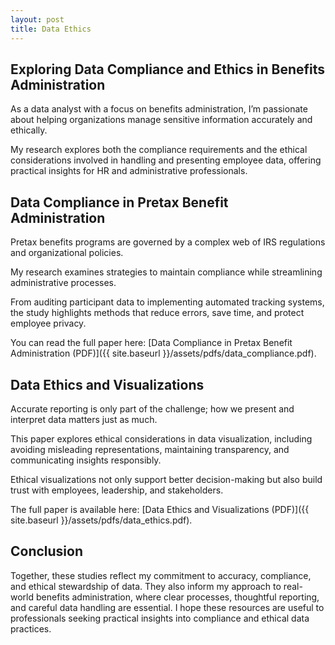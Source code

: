 ```yaml
---
layout: post
title: Data Ethics
---
```


## Exploring Data Compliance and Ethics in Benefits Administration

As a data analyst with a focus on benefits administration, I’m passionate about helping organizations manage sensitive information accurately and ethically.

My research explores both the compliance requirements and the ethical considerations involved in handling and presenting employee data, offering practical insights for HR and administrative professionals.

## Data Compliance in Pretax Benefit Administration

Pretax benefits programs are governed by a complex web of IRS regulations and organizational policies.

My research examines strategies to maintain compliance while streamlining administrative processes.

From auditing participant data to implementing automated tracking systems, the study highlights methods that reduce errors, save time, and protect employee privacy.

You can read the full paper here: [Data Compliance in Pretax Benefit Administration (PDF)]({{ site.baseurl }}/assets/pdfs/data_compliance.pdf).

## Data Ethics and Visualizations

Accurate reporting is only part of the challenge; how we present and interpret data matters just as much.

This paper explores ethical considerations in data visualization, including avoiding misleading representations, maintaining transparency, and communicating insights responsibly.

Ethical visualizations not only support better decision-making but also build trust with employees, leadership, and stakeholders.

The full paper is available here: [Data Ethics and Visualizations (PDF)]({{ site.baseurl }}/assets/pdfs/data_ethics.pdf).

## Conclusion

Together, these studies reflect my commitment to accuracy, compliance, and ethical stewardship of data. They also inform my approach to real-world benefits administration, where clear processes, thoughtful reporting, and careful data handling are essential. I hope these resources are useful to professionals seeking practical insights into compliance and ethical data practices.
